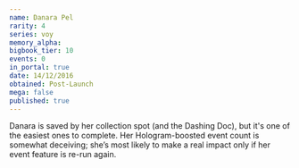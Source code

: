 ```yaml
---
name: Danara Pel
rarity: 4
series: voy
memory_alpha:
bigbook_tier: 10
events: 0
in_portal: true
date: 14/12/2016
obtained: Post-Launch
mega: false
published: true
---
```


Danara is saved by her collection spot (and the Dashing Doc), but it's one of the easiest ones to complete. Her Hologram-boosted event count is somewhat deceiving; she’s most likely to make a real impact only if her event feature is re-run again.
